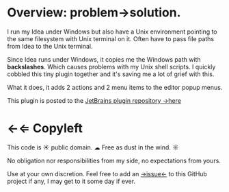 # Overview: problem&rarr;solution.

I run my Idea under Windows but also have a Unix environment pointing to the same filesystem with Unix terminal
on it. Often have to pass file paths from Idea to the Unix terminal.

Since Idea runs under Windows, it copies me the Windows path with **backslashes**. Which causes problems with
my Unix shell scripts. I quickly cobbled this tiny plugin together and it's saving me a lot of grief with this.

What it does, it adds 2 actions and 2 menu items to the editor popup menus.

This plugin is posted to the [JetBrains plugin repository &rarr;here](https://plugins.jetbrains.com/plugin/7584?pr)

# &larr;&lArr; Copyleft

This code is &#9728; public domain. &#9729; Free as dust in the wind. &#x263c;

No obligation nor responsibilities from my side, no expectations from yours.

Use at your own discretion. Feel free to add an [&rarr;issue&larr;](https://github.com/mub/brainYard/issues)
to this GitHub project if any, I may get to it some day if ever.
